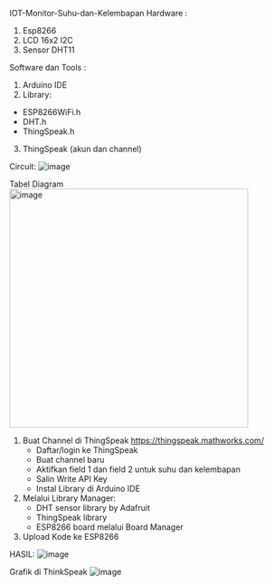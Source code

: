 IOT-Monitor-Suhu-dan-Kelembapan
Hardware :
1. Esp8266
2. LCD 16x2 l2C
3. Sensor DHT11

Software dan Tools :
1. Arduino IDE
2. Library:
- ESP8266WiFi.h
- DHT.h
- ThingSpeak.h
3. ThingSpeak (akun dan channel)

Circuit:
![image](https://github.com/user-attachments/assets/7f796fdb-c4e7-4862-afce-2963a54cb482)

Tabel Diagram
<img width="422" alt="image" src="https://github.com/user-attachments/assets/acd86fb5-cf4d-4d9b-af1f-a6c78d1d3e5c" />

1. Buat Channel di ThingSpeak https://thingspeak.mathworks.com/
	- Daftar/login ke ThingSpeak
	- Buat channel baru
	- Aktifkan field 1 dan field 2 untuk suhu dan kelembapan
	- Salin Write API Key
	- Instal Library di Arduino IDE
2. Melalui Library Manager:
	- DHT sensor library by Adafruit
	- ThingSpeak library
	- ESP8266 board melalui Board Manager
3. Upload Kode ke ESP8266

HASIL:
![image](https://github.com/user-attachments/assets/ead57c71-3ca8-45ea-b749-1d8544d0082c)

Grafik di ThinkSpeak
![image](https://github.com/user-attachments/assets/647cdb75-c12c-44c6-a379-efd3ae407051)






